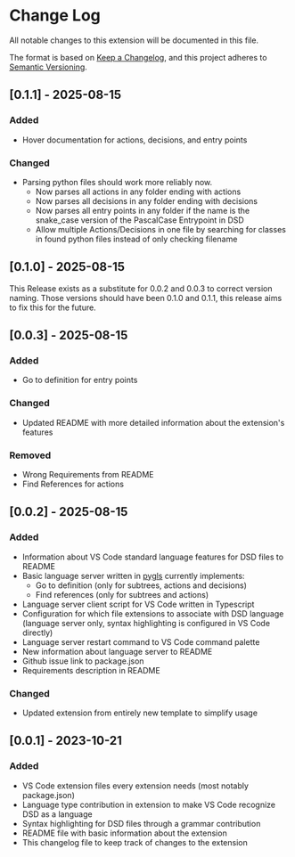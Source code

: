 # Change Log

All notable changes to this extension will be documented in this file.

The format is based on [Keep a Changelog](https://keepachangelog.com/en/1.1.0/),
and this project adheres to [Semantic Versioning](https://semver.org/spec/v2.0.0.html).

## [0.1.1] - 2025-08-15

### Added
- Hover documentation for actions, decisions, and entry points

### Changed
- Parsing python files should work more reliably now.
  - Now parses all actions in any folder ending with actions
  - Now parses all decisions in any folder ending with decisions
  - Now parses all entry points in any folder if the name is the snake_case version of the PascalCase Entrypoint in DSD
  - Allow multiple Actions/Decisions in one file by searching for classes in found python files instead of only checking filename

## [0.1.0] - 2025-08-15

This Release exists as a substitute for 0.0.2 and 0.0.3 to correct version naming.
Those versions should have been 0.1.0 and 0.1.1, this release aims to fix this for the future.

## [0.0.3] - 2025-08-15

### Added
- Go to definition for entry points

### Changed
- Updated README with more detailed information about the extension's features

### Removed
- Wrong Requirements from README
- Find References for actions

## [0.0.2] - 2025-08-15

### Added
- Information about VS Code standard language features for DSD files to README
- Basic language server written in [pygls](https://github.com/openlawlibrary/pygls) currently implements:
    - Go to definition (only for subtrees, actions and decisions)
    - Find references (only for subtrees and actions)
- Language server client script for VS Code written in Typescript
- Configuration for which file extensions to associate with DSD language (language server only, syntax highlighting is configured in VS Code directly)
- Language server restart command to VS Code command palette
- New information about language server to README
- Github issue link to package.json
- Requirements description in README

### Changed
- Updated extension from entirely new template to simplify usage


## [0.0.1] - 2023-10-21

### Added
- VS Code extension files every extension needs (most notably package.json)
- Language type contribution in extension to make VS Code recognize DSD as a language
- Syntax highlighting for DSD files through a grammar contribution
- README file with basic information about the extension
- This changelog file to keep track of changes to the extension